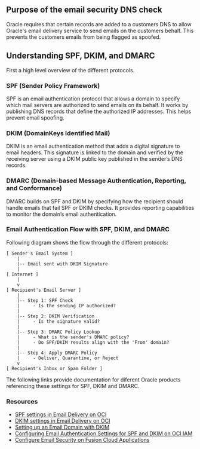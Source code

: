 ## Purpose of the email security DNS check

Oracle requires that certain records are added to a customers DNS to allow Oracle's email delivery service to send emails on the customers behalf. This prevents the customers emails from being flagged as spoofed. 

## Understanding SPF, DKIM, and DMARC

First a high level overview of the different protocols.

### SPF (Sender Policy Framework)

SPF  is an email authentication protocol that allows a domain to specify which mail servers are authorized to send emails on its behalf. It works by publishing DNS records that define the authorized IP addresses. This helps prevent email spoofing.

### DKIM (DomainKeys Identified Mail)

DKIM is an email authentication method that adds a digital signature to email headers. This signature is linked to the domain and verified by the receiving server using a DKIM public key published in the sender’s DNS records.

### DMARC (Domain-based Message Authentication, Reporting, and Conformance)

DMARC builds on SPF and DKIM by specifying how the recipient should handle emails that fail SPF or DKIM checks. It provides reporting capabilities to monitor the domain’s email authentication.

### Email Authentication Flow with SPF, DKIM, and DMARC

Following diagram shows the flow through the different protocols:

```
[ Sender's Email System ]
    |
    |-- Email sent with DKIM Signature
    |
[ Internet ]
    |
    v
[ Recipient's Email Server ]
    |
    |-- Step 1: SPF Check
    |     - Is the sending IP authorized?
    |
    |-- Step 2: DKIM Verification
    |     - Is the signature valid?
    |
    |-- Step 3: DMARC Policy Lookup
    |     - What is the sender's DMARC policy?
    |     - Do SPF/DKIM results align with the 'From' domain?
    |
    |-- Step 4: Apply DMARC Policy
    |     - Deliver, Quarantine, or Reject
    v
[ Recipient's Inbox or Spam Folder ]
```

The following links provide documentation for diferent Oracle products referencing these settings for SPF, DKIM and DMARC. 

### Resources

- [SPF settings in Email Delivery on OCI](https://docs.oracle.com/en-us/iaas/Content/Email/Tasks/configurespf.htm)
- [DKIM settings in Email Delivery on OCI](https://docs.oracle.com/en-us/iaas/Content/Email/Tasks/configure-dkim-using-the-console.htm)
- [Setting up an Email Domain with DKIM](https://docs.oracle.com/en-us/iaas/Content/Email/Tasks/managing_dkim-setup_email_domain_with_dkim.htm)
- [Configuring Email Authentication Settings for SPF and DKIM on OCI IAM](https://docs.oracle.com/en-us/iaas/Content/Identity/notifications/configure-email-auth-spf-dkim.htm)
- [Configure Email Security on Fusion Cloud Applications](https://docs.oracle.com/en/cloud/saas/applications-common/24d/facia/configure-email-security.html)
